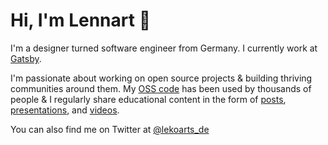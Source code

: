 # Hi, I'm Lennart 👋

I'm a designer turned software engineer from Germany. I currently work at [Gatsby](https://www.gatsbyjs.com).

I'm passionate about working on open source projects & building thriving communities around them. My [OSS code](https://github.com/LekoArts?tab=repositories&type=source) has been used by thousands of people & I regularly share educational content in the form of [posts](https://www.lekoarts.de/writing), [presentations](https://www.lekoarts.de/appearances), and [videos](https://www.lekoarts.de/appearances).

You can also find me on Twitter at [@lekoarts_de](https://twitter.com/lekoarts_de)
